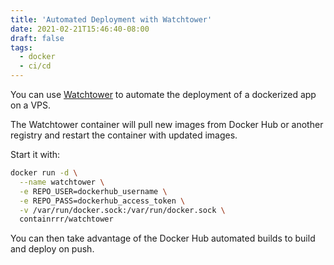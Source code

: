 ```yaml
---
title: 'Automated Deployment with Watchtower'
date: 2021-02-21T15:46:40-08:00
draft: false
tags:
  - docker
  - ci/cd
---
```


You can use [Watchtower](https://github.com/containrrr/watchtower/) to automate the deployment of a dockerized app on a VPS.

<!--more-->

The Watchtower container will pull new images from Docker Hub or another registry and restart the container with updated images.

Start it with:

```bash
docker run -d \
  --name watchtower \
  -e REPO_USER=dockerhub_username \
  -e REPO_PASS=dockerhub_access_token \
  -v /var/run/docker.sock:/var/run/docker.sock \
  containrrr/watchtower
```

You can then take advantage of the Docker Hub automated builds to build and deploy on push.
